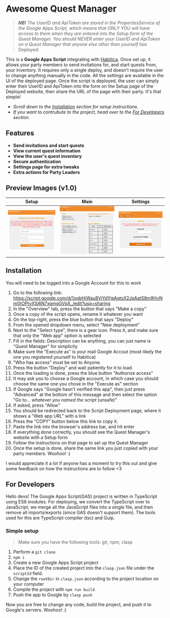 # Awesome Quest Manager

> ***NB!** The UserID and ApiToken are stored in the PropertiesService of the Google Apps Script, which means that ONLY YOU will have access to them when they are entered into the Setup form of the Quest Manager. You should NEVER enter your UserID and ApiToken on a Quest Manager that anyone else other than yourself has Deployed.*

This is a **Google Apps Script** integrating with [Habitica](https://habitica.com/). Once set up, it allows your party members to send invitations for, and start quests from, your inventory. It requires only a single deploy, and doesn't require the user to change anything manually in the code. All the settings are available in the UI of the deployed page. Once the script is deployed, the user can simply enter their UserID and ApiToken into the form on the Setup page of the Deployed website, then share the URL of the page with their party. It's that simple! 

- *Scroll down to the [Installation](#installation) section for setup instructions.*
- *If you want to contrubute to the project, head over to the [For Developers](#for-developers) section.*

## Features
- **Send invitations and start quests**
- **View current quest information**
- **View the user's quest inventory**
- **Secure authentication**
- **Settings page for extra tweaks**
- **Extra actions for Party Leaders**

## Preview Images (v1.0)

Setup | Main | Settings | 
:-:|:-:|:-:
![Setup Page](img/setup.png) | ![Main Page](img/main.png) | ![Settings Page](img/settings.png)

## Installation
You will need to be logged into a Google Account for this to work

1. Go to the following link: https://script.google.com/d/1oqbHiWau8VjYdYjeAqtsX2JpAatS8m9HvNm0tOPtvXSj6N7xgmgGVpX_/edit?usp=sharing
2. In the "Overview" tab, press the button that says "Make a copy"
3. Once a copy of the script opens, rename it whatever you want
4. On the top-right, press the blue button that says "Deploy"
5. From the opened dropdown menu, select "New deployment"
6. Next to the "Select type", there is a gear icon. Press it, and make sure that only the "Web app" option is selected
7. Fill in the fields: Description can be anything, you can just name is "Quest Manager" for simplicity
8. Make sure the "Execute as" is your mail Google Accout (most-likely the one you registered yourself to Habitica)
9. "Who has access" must be set to Anyone. 
10. Press the button "Deploy" and wait patiently for it to load. 
11. Once the loading is done, press the blue button "Authorize access"
12. It may ask you to choose a Google account, in which case you should choose the same one you chose in the "Execute as" section
13. If Google says "Google hasn't verified this app", then just press "Advanced" at the bottom of this message and then select the option "Go to... *whatever you named the script* (unsafe)"
14. If asked, press "Allow"
15. You should be redirected back to the Script Deployment page, where it shows a "Web app URL" with a link
16. Press the "COPY" button below this link to copy it. 
17. Paste the link into the browser's address bar, and hit enter
18. If everything done correctly, you should see the Quest Manager's website with a Setup form
19. Follow the instructions on that page to set up the Quest Manager
20. Once the setup is done, share the same link you just copied with your party members. Woohoo! :) 

I would appreciate it a lot if anyone has a moment to try this out and give some feedback on how the instructions are to follow <3

## For Developers
Hello devs! The Google Apps Script(GAS) project is written in TypeScript using ES6 modules. For deploying, we convert the TypeScript over to JavaScript, we merge all the JavaScript files into a single file, and then remove all imports/exports (since GAS doesn't support them). The tools used for this are TypeScript compiler (tsc) and Gulp. 

### Simple setup
> Make sure you have the following tools: git, npm, clasp

1. Perform a `git clone`
2. `npm i`
3. Create a new Google Apps Script project
4. Place the ID of the created project into the `clasp.json` file under the `scriptId` field. 
5. Change the `rootDir` in `clasp.json` according to the project location on your computer
6. Compile the project with `npm run build`
7. Push the app to Google by `clasp push`

Now you are free to change any code, build the project, and push it to Google's servers. Woohoo! :) 
